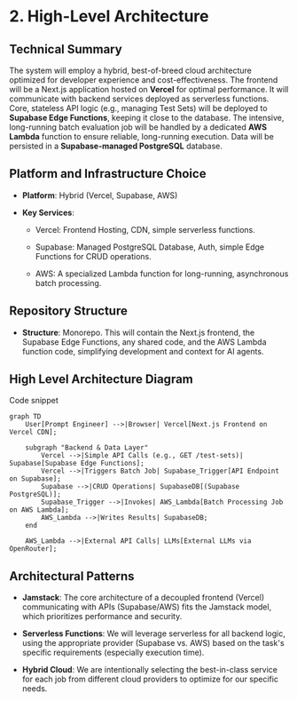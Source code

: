 # 2. High-Level Architecture

## Technical Summary

The system will employ a hybrid, best-of-breed cloud architecture optimized for developer experience and cost-effectiveness. The frontend will be a Next.js application hosted on **Vercel** for optimal performance. It will communicate with backend services deployed as serverless functions. Core, stateless API logic (e.g., managing Test Sets) will be deployed to **Supabase Edge Functions**, keeping it close to the database. The intensive, long-running batch evaluation job will be handled by a dedicated **AWS Lambda** function to ensure reliable, long-running execution. Data will be persisted in a **Supabase-managed PostgreSQL** database.

## Platform and Infrastructure Choice

- **Platform**: Hybrid (Vercel, Supabase, AWS)
    
- **Key Services**:
    
    - Vercel: Frontend Hosting, CDN, simple serverless functions.
        
    - Supabase: Managed PostgreSQL Database, Auth, simple Edge Functions for CRUD operations.
        
    - AWS: A specialized Lambda function for long-running, asynchronous batch processing.
        

## Repository Structure

- **Structure**: Monorepo. This will contain the Next.js frontend, the Supabase Edge Functions, any shared code, and the AWS Lambda function code, simplifying development and context for AI agents.
    

## High Level Architecture Diagram

Code snippet

```
graph TD
    User[Prompt Engineer] -->|Browser| Vercel[Next.js Frontend on Vercel CDN];
    
    subgraph "Backend & Data Layer"
        Vercel -->|Simple API Calls (e.g., GET /test-sets)| Supabase[Supabase Edge Functions];
        Vercel -->|Triggers Batch Job| Supabase_Trigger[API Endpoint on Supabase];
        Supabase -->|CRUD Operations| SupabaseDB[(Supabase PostgreSQL)];
        Supabase_Trigger -->|Invokes| AWS_Lambda[Batch Processing Job on AWS Lambda];
        AWS_Lambda -->|Writes Results| SupabaseDB;
    end

    AWS_Lambda -->|External API Calls| LLMs[External LLMs via OpenRouter];
```

## Architectural Patterns

- **Jamstack**: The core architecture of a decoupled frontend (Vercel) communicating with APIs (Supabase/AWS) fits the Jamstack model, which prioritizes performance and security.
    
- **Serverless Functions**: We will leverage serverless for all backend logic, using the appropriate provider (Supabase vs. AWS) based on the task's specific requirements (especially execution time).
    
- **Hybrid Cloud**: We are intentionally selecting the best-in-class service for each job from different cloud providers to optimize for our specific needs.
